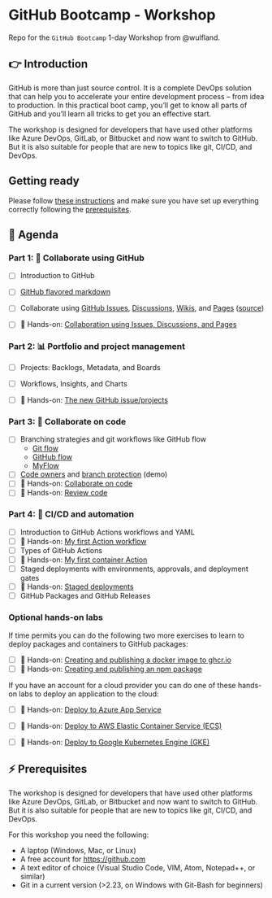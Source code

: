 # GitHub Bootcamp - Workshop

Repo for the `GitHub Bootcamp` 1-day Workshop from @wulfland.

## 👉 Introduction

GitHub is more than just source control. It is a complete DevOps solution that can help you to accelerate your entire development process – from idea to production. In this practical boot camp, you’ll get to know all parts of GitHub and you’ll learn all tricks to get you an effective start.

The workshop is designed for developers that have used other platforms like Azure DevOps, GitLab, or Bitbucket and now want to switch to GitHub. But it is also suitable for people that are new to topics like git, CI/CD, and DevOps. 

## Getting ready

Please follow [these instructions](GettingReady.md) and make sure you have set up everything correctly following the [prerequisites](#-prerequisites).

## 📆 Agenda

### Part 1: 👥 Collaborate using GitHub

- [ ] Introduction to GitHub
- [ ] [GitHub flavored markdown](https://github.com/wulfland/AccelerateDevOps/issues/232)
- [ ] Collaborate using [GitHub Issues](https://github.com/wulfland/AccelerateDevOps/issues/436), [Discussions](https://github.com/wulfland/AccelerateDevOps/discussions), [Wikis](https://github.com/wulfland/AccelerateDevOps/wiki), and [Pages](https://wulfland.github.io/AccelerateDevOps/) ([source](https://github.com/wulfland/AccelerateDevOps/tree/main/docs))
- [ ] 🔨 Hands-on: [Collaboration using Issues, Discussions, and Pages](hol/01-Issues_Discussions_Pages.md)


### Part 2: 📊 Portfolio and project management

- [ ] Projects: Backlogs, Metadata, and Boards
- [ ] Workflows, Insights, and Charts
- [ ] 🔨 Hands-on: [The new GitHub issue/projects](hol/02-Projects.md)


### Part 3: 🤝 Collaborate on code

- [ ] Branching strategies and git workflows like GitHub flow
    - [Git flow](https://nvie.com/posts/a-successful-git-branching-model/)
    - [GitHub flow](https://docs.github.com/en/get-started/quickstart/github-flow)
    - [MyFlow](https://writeabout.net/2021/12/21/myflow-a-successful-git-branching-model-for-devops-teams/)
- [ ] [Code owners](https://docs.github.com/en/repositories/managing-your-repositorys-settings-and-features/customizing-your-repository/about-code-owners) and [branch protection](https://docs.github.com/en/repositories/configuring-branches-and-merges-in-your-repository/defining-the-mergeability-of-pull-requests/about-protected-branches) (demo)
- [ ] 🔨 Hands-on: [Collaborate on code](hol/03-Collaborate-on-code.md)
- [ ] 🔨 Hands-on: [Review code](hol/04-Review-code.md)

### Part 4: 🚀 CI/CD and automation

- [ ] Introduction to GitHub Actions workflows and YAML
- [ ] 🔨 Hands-on: [My first Action workflow](hol/05-My-first-workflow.md)
- [ ] Types of GitHub Actions
- [ ] 🔨 Hands-on: [My first container Action](hol/06-My-first-action.md)
- [ ] Staged deployments with environments, approvals, and deployment gates
- [ ] 🔨 Hands-on: [Staged deployments](hol/07-Staged-deployments.md)
- [ ] GitHub Packages and GitHub Releases

### Optional hands-on labs
If time permits you can do the following two more exercises to learn to deploy packages and containers to GitHub packages:
- [ ] 🔨 Hands-on: [Creating and publishing a docker image to ghcr.io](hol/08-Publish-docker-to-ghcr.md) 
- [ ] 🔨 Hands-on: [Creating and publishing an npm package](hol/09-Publishing-npm-package.md)

If you have an account for a cloud provider you can do one of these hands-on labs to deploy an application to the cloud:
- [ ] 🔨 Hands-on: [Deploy to Azure App Service](https://github.com/wulfland/AccelerateDevOps/blob/main/ch9_release/Deploy_to_Azure_App_Service.md)
- [ ] 🔨 Hands-on: [Deploy to AWS Elastic Container Service (ECS)](https://github.com/wulfland/AccelerateDevOps/blob/main/ch9_release/Deploy_to_AWS_ECS.md)
- [ ] 🔨 Hands-on: [Deploy to Google Kubernetes Engine (GKE)](https://github.com/wulfland/AccelerateDevOps/blob/main/ch9_release/Deploy_to_GKE.md)


## ⚡ Prerequisites

The workshop is designed for developers that have used other platforms like Azure DevOps, GitLab, or Bitbucket and now want to switch to GitHub. But it is also suitable for people that are new to topics like git, CI/CD, and DevOps.

For this workshop you need the following:

- A laptop (Windows, Mac, or Linux)
- A free account for https://github.com
- A text editor of choice (Visual Studio Code, VIM, Atom, Notepad++, or similar)
- Git in a current version (>2.23, on Windows with Git-Bash for beginners)

